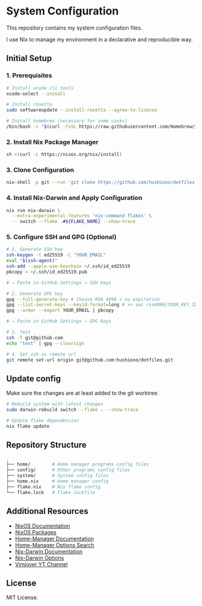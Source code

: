 # System Configuration

This repository contains my system configuration files.

I use Nix to manage my environment in a declarative and reproducible way.

## Initial Setup

### 1. Prerequisites

```bash
# Install xcode cli tools
xcode-select --install

# Install rosetta
sudo softwareupdate --install-rosetta --agree-to-license

# Install homebrew (necessary for some casks)
/bin/bash -c "$(curl -fsSL https://raw.githubusercontent.com/Homebrew/install/HEAD/install.sh)"
```

### 2. Install Nix Package Manager

```bash
sh <(curl -L https://nixos.org/nix/install)
```

### 3. Clone Configuration

```bash
nix-shell -p git --run 'git clone https://github.com/hushiooo/dotfiles.git ~/dotfiles/'
```

### 4. Install Nix-Darwin and Apply Configuration

```bash
nix run nix-darwin \
  --extra-experimental-features 'nix-command flakes' \
  -- switch --flake .#${FLAKE_NAME} --show-trace
```

### 5. Configure SSH and GPG (Optional)

```bash
# 1. Generate SSH key
ssh-keygen -t ed25519 -C "YOUR_EMAIL"
eval "$(ssh-agent)"
ssh-add --apple-use-keychain ~/.ssh/id_ed25519
pbcopy < ~/.ssh/id_ed25519.pub

# → Paste in GitHub Settings → SSH Keys

# 2. Generate GPG key
gpg --full-generate-key # Choose RSA 4096 + no expiration
gpg --list-secret-keys --keyid-format=long # >> sec rsa4096/YOUR_KEY_ID
gpg --armor --export YOUR_EMAIL | pbcopy

# → Paste in GitHub Settings → GPG Keys

# 3. Test
ssh -T git@github.com
echo "test" | gpg --clearsign

# 4. Set ssh as remote url
git remote set-url origin git@github.com:hushiooo/dotfiles.git
```

## Update config

Make sure the changes are at least added to the git worktree.

```bash
# Rebuild system with latest changes
sudo darwin-rebuild switch --flake . --show-trace

# Update flake dependencies
nix flake update
```

## Repository Structure

```bash
.
├── home/        # Home manager programs config files
├── config/      # Other programs config files
├── system/      # System config files
├── home.nix     # Home manager config
├── flake.nix    # Nix flake config
└── flake.lock   # Flake lockfile

```

## Additional Resources

- [NixOS Documentation](https://nixos.org/)
- [NixOS Packages](https://search.nixos.org/packages)
- [Home-Manager Documentation](https://nix-community.github.io/home-manager/)
- [Home-Manager Options Search](https://home-manager-options.extranix.com/)
- [Nix-Darwin Documentation](https://github.com/LnL7/nix-darwin)
- [Nix-Darwin Options](https://daiderd.com/nix-darwin/manual/index.html)
- [Vimjoyer YT Channel](https://www.youtube.com/@vimjoyer)

## License

MIT License.
